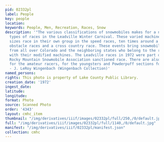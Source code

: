```yaml
---
pid: 02332pl
label: People
key: people
location: 
keywords: People, Men, Recreation, Races, Snow
description: '"The various classifications of snowmobiles makes for a number of different
  types of races in the Leadville Winter Carnival. These varied machine types and
  sizes race in their own group in the speed races, ten times around a 1/4 mile oval,
  obstacle races and a cross country race. These events bring snowmobile enthusiasts
  from all over Colorado and the neighboring states who belong to the racing circuit
  with their modified machines. The Leadville races in 1972 were part of a Class B
  Rocky Mountain Snowmobile Association sanctioned race. There are also separate divisions
  for the amateur racers, for the youngsters and Powderpuff sections for the women."
  - J. LeRoy Wingenbach (Wingenbach Collection)'
named_persons: 
rights: This photo is property of Lake County Public Library.
creation_date: '1972'
ingest_date: 
latitude: 
longitude: 
format: Photo
source: Scanned Photo
order: '4343'
layout: cmhc_item
thumbnail: "/img/derivatives/iiif/images/02332pl/full/250,/0/default.jpg"
full: "/img/derivatives/iiif/images/02332pl/full/1140,/0/default.jpg"
manifest: "/img/derivatives/iiif/02332pl/manifest.json"
collection: cmhc
---
```

